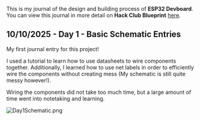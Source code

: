 <!--
  ===================    !!READ THIS NOTICE!!   ====================
  DO NOT edit this file manually. Your changes WILL BE OVERWRITTEN!
  This journal is auto generated and updated by Hack Club Blueprint.
  To edit this file, please edit your journal entries on Blueprint.
  ==================================================================
-->

This is my journal of the design and building process of **ESP32 Devboard**.  
You can view this journal in more detail on **Hack Club Blueprint** [here](https://blueprint.hackclub.com/projects/364).


## 10/10/2025 - Day 1 - Basic Schematic Entries  

My first journal entry for this project!

I used a tutorial to learn how to use datasheets to wire components together. Additionally, I learned how to use net labels in order to efficiently wire the components without creating mess (My schematic is still quite messy however!). 

Wiring the components did not take too much time, but a large amount of time went into notetaking and learning.

![Day1Schematic.png](https://blueprint.hackclub.com/user-attachments/blobs/proxy/eyJfcmFpbHMiOnsiZGF0YSI6MTM5MiwicHVyIjoiYmxvYl9pZCJ9fQ==--0dbe663dc678be0267c7c90d96c6de65b7069040/Day1Schematic.png)  

